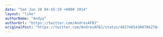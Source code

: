 ```yaml
---
date: "Sat Jun 28 04:45:19 +0000 2014"
layout: "like"
authorName: "Andyy"
authorUrl: "https://twitter.com/AndresAFBJ"
originalPost: "https://twitter.com/AndresAFBJ/status/482746543007862784"
---
```

